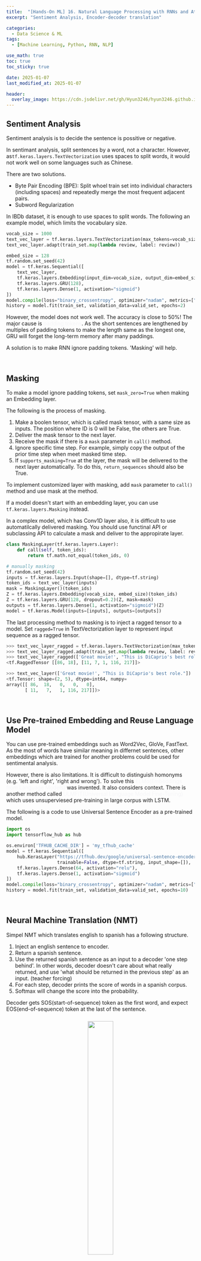 ```yaml
---
title:  "[Hands-On ML] 16. Natural Language Processing with RNNs and Attention - 2"
excerpt: "Sentiment Analysis, Encoder-decoder translation"

categories:
  - Data Science & ML
tags:
  - [Machine Learning, Python, RNN, NLP]

use_math: true
toc: true
toc_sticky: true

date: 2025-01-07
last_modified_at: 2025-01-07

header:
  overlay_image: https://cdn.jsdelivr.net/gh/Hyun3246/hyun3246.github.io@master/image/overlay image/Hands-on ML.png
---
```

## Sentiment Analysis
Sentiment analysis is to decide the sentence is possitive or negative.

In sentimant analysis, split sentences by a word, not a character. However, as`tf.keras.layers.TextVectorization` uses spaces to split words, it would not work well on some languages such as Chinese.

There are two solutions.

- Byte Pair Encoding (BPE): Split whoel train set into individual characters (including spaces) and repeatedly merge the most frequent adjacent pairs. 
- Subword Regularization

In IBDb dataset, it is enough to use spaces to split words. The following an example model, which limits the vocabulary size.

```python
vocab_size = 1000
text_vec_layer = tf.keras.layers.TextVectorization(max_tokens=vocab_size)
text_vec_layer.adapt(train_set.map(lambda review, label: review))

embed_size = 128
tf.random.set_seed(42)
model = tf.keras.Sequential([
    text_vec_layer,
    tf.keras.layers.Embedding(input_dim=vocab_size, output_dim=embed_size),
    tf.keras.layers.GRU(128),
    tf.keras.layers.Dense(1, activation="sigmoid")
])
model.compile(loss="binary_crossentropy", optimizer="nadam", metrics=["accuracy"])
history = model.fit(train_set, validation_data=valid_set, epochs=2)
```

However, the model does not work well. The accuracy is close to 50%! The major cause is <span style="color:#F5F5F7">padding tokens</span>. As the short sentences are lengthened by multiples of padding tokens to make the length same as the longest one, GRU will forget the long-term memory after many paddings. 

A solution is to make RNN ignore padding tokens. 'Masking' will help.

<br/>

## Masking
To make a model ignore padding tokens, set `mask_zero=True` when making an Embedding layer.

The following is the process of masking.

1. Make a boolen tensor, which is called mask tensor, with a same size as inputs. The position where ID is 0 will be False, the others are True.
2. Deliver the mask tensor to the next layer.
3. Receive the mask if there is a `mask` parameter in `call()` method.
4. Ignore specific time step. For example, simply copy the output of the prior time step when meet masked time step.
5. If `supports_masking=True` at the layer, the mask will be delivered to the next layer automatically. To do this, `return_sequences` should also be True.

To implement customized layer with masking, add `mask` parameter to `call()` method and use mask at the method.

If a model doesn't start with an embedding layer, you can use `tf.keras.layers.Masking` instead.

In a complex model, which has Conv1D layer also, it is difficult to use automatilcally delivered masking. You should use functinal API or subclassing API to calculate a mask and deliver to the appropirate layer.

```python
class MaskingLayer(tf.keras.layers.Layer):
    def call(self, token_ids):
        return tf.math.not_equal(token_ids, 0)

# manually masking
tf.random.set_seed(42)
inputs = tf.keras.layers.Input(shape=[], dtype=tf.string)
token_ids = text_vec_layer(inputs)
mask = MaskingLayer()(token_ids)
Z = tf.keras.layers.Embedding(vocab_size, embed_size)(token_ids)
Z = tf.keras.layers.GRU(128, dropout=0.2)(Z, mask=mask)
outputs = tf.keras.layers.Dense(1, activation="sigmoid")(Z)
model = tf.keras.Model(inputs=[inputs], outputs=[outputs])
```
The last processing method to masking is to inject a ragged tensor to a model. Set `ragged=True` in TextVectorization layer to represent input sequence as a ragged tensor.

```python
>>> text_vec_layer_ragged = tf.keras.layers.TextVectorization(max_tokens=vocab_size, ragged=True)
>>> text_vec_layer_ragged.adapt(train_set.map(lambda review, label: review))
>>> text_vec_layer_ragged(['Great movie!', "This is DiCaprio's best role."])    # ragged tensor
<tf.RaggedTensor [[86, 18], [11, 7, 1, 116, 217]]>

>>> text_vec_layer(['Great movie!', "This is DiCaprio's best role."])       # normal tensor
<tf.Tensor: shape=(2, 5), dtype=int64, numpy=
array([[ 86,  18,   0,   0,   0],
       [ 11,   7,   1, 116, 217]])>
```

<br/>

## Use Pre-trained Embedding and Reuse Language Model
You can use pre-trained embeddings such as Word2Vec, GloVe, FastText. As the most of words have similar meaning in differnet sentences, other embeddings which are trained for another problems could be used for sentimental analysis.

However, there is also limitations. It is difficult to distinguish homonyms (e.g. 'left and right', 'right and wrong'). To solve this <span style="color:#F5F5F7">ELMo(Embeddings from Language Models)</span> was invented. It also considers context. There is another method called <span style="color:#F5F5F7">ULMFiT(Universal Language Model Fine-Tuning)</span> which uses unsuperviesed pre-training in large corpus with LSTM.

The following is a code to use Universal Sentence Encoder as a pre-trained model.

```python
import os
import tensorflow_hub as hub

os.environ['TFHUB_CACHE_DIR'] = 'my_tfhub_cache'
model = tf.keras.Sequential([
    hub.KerasLayer("https://tfhub.dev/google/universal-sentence-encoder/4",
                   trainable=False, dtype=tf.string, input_shape=[]),
    tf.keras.layers.Dense(64, activation="relu"),
    tf.keras.layers.Dense(1, activation="sigmoid")
])
model.compile(loss="binary_crossentropy", optimizer="nadam", metrics=["accuracy"])
history = model.fit(train_set, validation_data=valid_set, epochs=10)
```

<br/>

## Neural Machine Translation (NMT)
Simpel NMT which translates english to spanish has a following structure.

1. Inject an english sentence to encoder.
2. Return a spanish sentence.
3. Use the returned spanish sentence as an input to a decoder 'one step behind'. In other words, decoder doesn't care about what really returned, and use 'what should be returned in the previous step' as an input. (teacher forcing)
4. For each step, decoder prints the score of words in a spanish corpus.
5. Softmax will change the score into the probability.

Decoder gets SOS(start-of-sequence) token as the first word, and expect EOS(end-of-sequence) token at the last of the sentence.
<br/>
<figure style="display:block; text-align:center;">
  <img src="https://cdn.jsdelivr.net/gh/Hyun3246/hyun3246.github.io@master/image/Hands-On ML/Structure of Endocer-Decoder translator.png"
       style="width: 40%; height: auto; margin:10px">
</figure>
<br/>

During prediction, there is no sentence to inject to decoder(because there is no target sentence). Instead, inject the prior output of decoder.

<br/>
<figure style="display:block; text-align:center;">
  <img src="https://cdn.jsdelivr.net/gh/Hyun3246/hyun3246.github.io@master/image/Hands-On ML/Structure of Endocer-Decoder during prediction.png"
       style="width: 40%; height: auto; margin:10px">
</figure>
<br/>

Let's build a model. After parsing and shuffling, two TextVectorization model are needed for each language.

```python
vocab_size = 1000
max_length = 50     # max length of sentence in a dataset
text_vec_layer_en = tf.keras.layers.TextVectorization(vocab_size, output_sequence_length=max_length)
text_vec_layer_es = tf.keras.layers.TextVectorization(vocab_size, output_sequence_length=max_length)
text_vec_layer_en.adapt(sentences_en)
text_vec_layer_es.adapt([f"startofseq {s} endofseq" for s in sentences_es])     # for spanish, add SOS and EOS
```
As the model is not sequential, we use functional API.

We need two text inputs, one for encoder and the other for decoder. And encode the sentences use TextVectorization layer.

```python
# prepare inputs
encoder_inputs = tf.keras.layers.Input(shape=[], dtype=tf.string)
decoder_inputs = tf.keras.layers.Input(shape=[], dtype=tf.string)

# encoding
embed_size=128
encoder_inputs_ids = text_vec_layer_en(encoder_inputs)
decoder_inputs_ids = text_vec_layer_es(decoder_inputs)
encoder_embeddings_layer = tf.keras.layers.Embedding(vocab_size, embed_size, mask_zero=True)
decoder_embeddings_layer = tf.keras.layers.Embedding(vocab_size, embed_size, mask_zero=True)
encoder_embeddings = encoder_embeddings_layer(encoder_inputs_ids)
decoder_embeddings = decoder_embeddings_layer(decoder_inputs_ids)
```

Then, deliver embedded inputs to encoder.

```python
# encoder
encoder = tf.keras.layers.LSTM(512, return_state=True)
encoder_outputs, *encoder_state = encoder(encoder_embeddings)

# decoder
decoder = tf.keras.layers.LSTM(512, return_sequences=True)
decoder_outputs = decoder(decoder_embeddings, initial_state=encoder_state)

# get probability
output_layer = tf.keras.layers.Dense(vocab_size, activation="softmax")
Y_proba = output_layer(decoder_outputs)
```
After compiling and training, the model will work.

However, making a prediciton is not simple. It would not work by calling `model.predict()`. As decoder expects the predicted word of the prior step as an input, <span style="color:#F5F5F7">we can build a cutomized memory cell thar records the previous outputs</span>, or <span style="color:#F5F5F7">call model multiple times and predict one word more for each step</span>.

The following function repeatedly predicts one word at a time and stop when meet EOS.

```python
def translate(sentence_en):
    translation = ''
    for word_idx in range(max_length):
        X = np.array([sentence_en])
        X_dec = np.array(['startofseq ' + translation])
        y_proba = model.predict((X, X_dec))[0, word_idx]
        predicted_word_id = np.argmax(y_proba)
        predicted_word = text_vec_layer_es.get_vocabulary()[predicted_word_id]
        if predicted_word == 'endofseq':
            break
        translation += ' ' + predicted_word
    return translation.strip()
```
<br/>

[Go for Codes](https://github.com/Hyun3246/Warehouse/blob/8240f332bfdf1b8dac1ea2695cb1929738226ba5/Hands-On%20ML/Chapter_16_NLP_with_RNNs_and_Attention.ipynb)


<br/>
<br/>

*All images, except those with separate source indications, are excerpted from lecture materials.*

